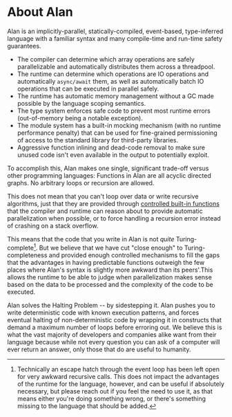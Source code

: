 # About Alan

Alan is an implicitly-parallel, statically-compiled, event-based, type-inferred language with a familiar syntax and many compile-time and run-time safety guarantees.

* The compiler can determine which array operations are safely parallelizable and automatically distributes them across a threadpool.
* The runtime can determine which operations are IO operations and automatically `async/await` them, as well as automatically batch IO operations that can be executed in parallel safely.
* The runtime has automatic memory management without a GC made possible by the language scoping semantics.
* The type system enforces safe code to prevent most runtime errors (out-of-memory being a notable exception).
* The module system has a built-in mocking mechanism (with no runtime performance penalty) that can be used for fine-grained permissioning of access to the standard library for third-party libraries.
* Aggressive function inlining and dead-code removal to make sure unused code isn't even available in the output to potentially exploit.

To accomplish this, Alan makes one single, significant trade-off versus other programming languages: Functions in Alan are all acyclic directed graphs. No arbitrary loops or recursion are allowed.

This does not mean that you can't loop over data or write recursive algorithms, just that they are provided through [controlled built-in functions](./advanced_examples.md#loopln) that the compiler and runtime can reason about to provide automatic parallelization when possible, or to force handling a recursion error instead of crashing on a stack overflow.

This means that the code that you write in Alan is not *quite* Turing-complete[^1]. But we believe that we have cut "close enough" to Turing-completeness and provided enough controlled mechanisms to fill the gaps that the advantages in having predictable functions outweigh the few places where Alan's syntax is slightly more awkward than its peers'.This allows the runtime to be able to judge when parallelization makes sense based on the data to be processed and the complexity of the code to be executed.

Alan solves the Halting Problem -- by sidestepping it. Alan pushes you to write deterministic code with known execution patterns, and forces eventual halting of non-deterministic code by wrapping it in constructs that demand a maximum number of loops before erroring out. We believe this is what the vast majority of developers and companies alike want from their language because while not every question you can ask of a computer will ever return an answer, only those that do are useful to humanity.

[^1]: Technically an escape hatch through the event loop has been left open for very awkward recursive calls. This does not impact the advantages of the runtime for the language, however, and can be useful if absolutely necessary, but please reach out if you feel the need to use it, as that means either you're doing something wrong, or there's something missing to the language that should be added.
